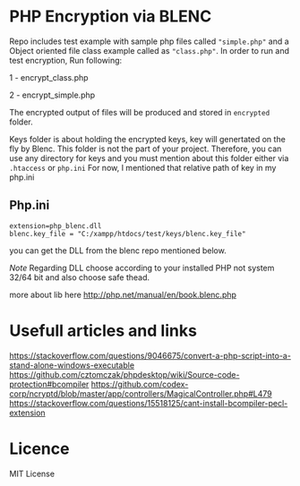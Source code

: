 # PHP Encryption via BLENC


Repo includes test example with sample php files called `"simple.php"` and a Object oriented file class example called as `"class.php"`.
In order to run and test encryption, Run following:

1 - encrypt_class.php

2 - encrypt_simple.php

The encrypted output of files will be produced and stored in `encrypted` folder.

Keys folder is about holding the encrypted keys, key will genertated on the fly by Blenc. This folder is not the part of your project. Therefore, you can use any directory for keys and you must mention about this folder either via `.htaccess` or `php.ini` 
For now, I 
mentioned that relative path of key in my php.ini

## Php.ini

```
extension=php_blenc.dll
blenc.key_file = "C:/xampp/htdocs/test/keys/blenc.key_file"
```

you can get the DLL from the blenc repo mentioned below. 

*Note* Regarding DLL choose according to your installed PHP not system 32/64 bit and also choose safe thead. 

more about lib here http://php.net/manual/en/book.blenc.php

# Usefull articles and links

https://stackoverflow.com/questions/9046675/convert-a-php-script-into-a-stand-alone-windows-executable
https://github.com/cztomczak/phpdesktop/wiki/Source-code-protection#bcompiler
https://github.com/codex-corp/ncryptd/blob/master/app/controllers/MagicalController.php#L479
https://stackoverflow.com/questions/15518125/cant-install-bcompiler-pecl-extension

# Licence 
MIT License
